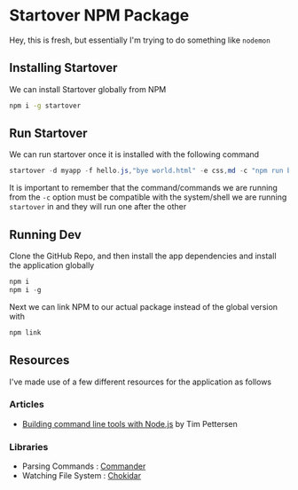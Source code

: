 # Startover NPM Package

Hey, this is fresh, but essentially I'm trying to do something like `nodemon`

## Installing Startover

We can install Startover globally from NPM

```bash
npm i -g startover
```

## Run Startover 

We can run startover once it is installed with the following command

```powershell 
startover -d myapp -f hello.js,"bye world.html" -e css,md -c "npm run build" -D test,
```
It is important to remember that the command/commands we are running from the `-c` option must be compatible with the system/shell we are running `startover` in and they will run one after the other

## Running Dev

Clone the GitHub Repo, and then install the app dependencies and install the application globally

```powershell
npm i 
npm i -g
```

Next we can link NPM to our actual package instead of the global version with

```powershell 
npm link
```

## Resources 

I've made use of a few different resources for the application as follows

### Articles 
- [Building command line tools with Node.js](https://developer.atlassian.com/blog/2015/11/scripting-with-node/) by Tim Pettersen

### Libraries 
- Parsing Commands : [Commander](https://npmjs.org/package/commander)
- Watching File System : [Chokidar](https://www.npmjs.com/package/chokidar)